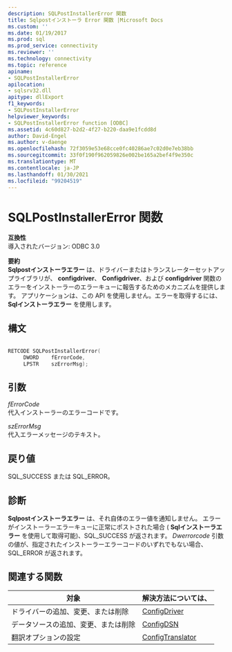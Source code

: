 ```yaml
---
description: SQLPostInstallerError 関数
title: Sqlpostインストーラ Error 関数 |Microsoft Docs
ms.custom: ''
ms.date: 01/19/2017
ms.prod: sql
ms.prod_service: connectivity
ms.reviewer: ''
ms.technology: connectivity
ms.topic: reference
apiname:
- SQLPostInstallerError
apilocation:
- sqlsrv32.dll
apitype: dllExport
f1_keywords:
- SQLPostInstallerError
helpviewer_keywords:
- SQLPostInstallerError function [ODBC]
ms.assetid: 4c60d827-b2d2-4f27-b220-daa9e1fcdd8d
author: David-Engel
ms.author: v-daenge
ms.openlocfilehash: 72f3059e53e68cce0fc40286ae7c02d0e7eb38bb
ms.sourcegitcommit: 33f0f190f962059826e002be165a2bef4f9e350c
ms.translationtype: MT
ms.contentlocale: ja-JP
ms.lasthandoff: 01/30/2021
ms.locfileid: "99204519"
---
```

# <a name="sqlpostinstallererror-function"></a>SQLPostInstallerError 関数
**互換性**  
 導入されたバージョン: ODBC 3.0  
  
 **要約**  
 **Sqlpostインストーラエラー** は、ドライバーまたはトランスレーターセットアップライブラリが、 **configdriver**、 **Configdriver**、および **configdriver** 関数のエラーをインストーラーのエラーキューに報告するためのメカニズムを提供します。 アプリケーションは、この API を使用しません。エラーを取得するには、 **Sqlインストーラエラー** を使用します。  
  
## <a name="syntax"></a>構文  
  
```cpp  
  
RETCODE SQLPostInstallerError(  
     DWORD    fErrorCode,  
     LPSTR    szErrorMsg);  
```  
  
## <a name="arguments"></a>引数  
 *fErrorCode*  
 代入インストーラーのエラーコードです。  
  
 *szErrorMsg*  
 代入エラーメッセージのテキスト。  
  
## <a name="returns"></a>戻り値  
 SQL_SUCCESS または SQL_ERROR。  
  
## <a name="diagnostics"></a>診断  
 **Sqlpostインストーラエラー** は、それ自体のエラー値を通知しません。 エラーがインストーラーエラーキューに正常にポストされた場合 ( **Sqlインストーラエラー** を使用して取得可能)、SQL_SUCCESS が返されます。 *Dwerrorcode* 引数の値が、指定されたインストーラーエラーコードのいずれでもない場合、SQL_ERROR が返されます。  
  
## <a name="related-functions"></a>関連する関数  
  
|対象|解決方法については、|  
|---------------------------|---------|  
|ドライバーの追加、変更、または削除|[ConfigDriver](../../../odbc/reference/syntax/configdriver-function.md)|  
|データソースの追加、変更、または削除|[ConfigDSN](../../../odbc/reference/syntax/configdsn-function.md)|  
|翻訳オプションの設定|[ConfigTranslator](../../../odbc/reference/syntax/configtranslator-function.md)|
